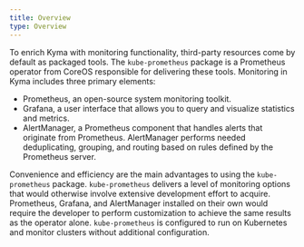 ```yaml
---
title: Overview
type: Overview
---
```


To enrich Kyma with monitoring functionality, third-party resources come by default as packaged tools. The `kube-prometheus` package is a Prometheus operator from CoreOS responsible for delivering these tools. Monitoring in Kyma includes three primary elements:

* Prometheus, an open-source system monitoring toolkit.
* Grafana, a user interface that allows you to query and visualize statistics and metrics.  
* AlertManager, a Prometheus component that handles alerts that originate from Prometheus. AlertManager performs needed deduplicating, grouping, and routing based on rules defined by the Prometheus server.

Convenience and efficiency are the main advantages to using the `kube-prometheus` package. `kube-prometheus` delivers a level of monitoring options that would otherwise involve extensive development effort to acquire. Prometheus, Grafana, and AlertManager installed on their own would require the developer to perform customization to achieve the same results as the operator alone. `kube-prometheus` is configured to run on Kubernetes and monitor clusters without additional configuration.
